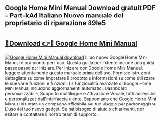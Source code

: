 ## Google Home Mini Manual Download gratuit PDF - Part-kAd Italiano Nuovo manuale del proprietario di riparazione 89le5

# <h2><a href="http://dfb1ju.blite.top/?on=Google+Home+Mini+Manual">🔗Download 👉🔴 Google Home Mini Manual</a></h2>

[![Google Home Mini Manual download](https://i.imgur.com/lujVjoI.png)](http://dfb1ju.blite.top/?on=Google+Home+Mini+Manual)
Il tuo nuovo Google Home Mini Manual è ora pronto per l'uso. Questa guida per l'utente include una guida passo passo per iniziare. Per iniziare con Google Home Mini Manual, leggere attentamente questo manuale prima dell'uso. Fornisce istruzioni dettagliate su come impostare il prodotto e informazioni su come utilizzare le sue varie funzioni e funzioni. Le funzionalità avanzate di Google Home Mini Manual includono aggiornamenti automatici, Dashboard personalizzabile, Supporto multilingue e Attivazione Vocale, tutti accessibili e personalizzati dall'interfaccia utente. Supponiamo che Google Home Mini Manual sia stato un compagno affidabile nel tuo viaggio per padroneggiare L'uso del tuo nuovo gadget. Se hai bisogno di aiuto o chiarimenti, non esitare a contattare il nostro team di supporto.
